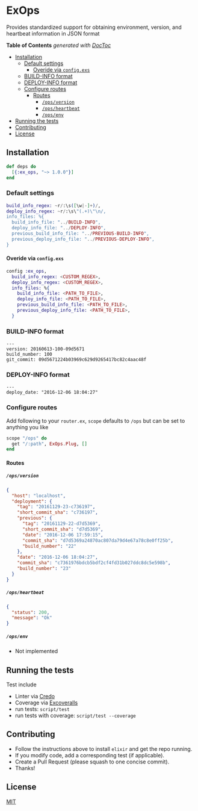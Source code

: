 # ExOps

Provides standardized support for obtaining environment, version, and heartbeat information in JSON format

<!-- START doctoc generated TOC please keep comment here to allow auto update -->
<!-- DON'T EDIT THIS SECTION, INSTEAD RE-RUN doctoc TO UPDATE -->
**Table of Contents**  *generated with [DocToc](https://github.com/thlorenz/doctoc)*

- [Installation](#installation)
  - [Default settings](#default-settings)
    - [Overide via `config.exs`](#overide-via-configexs)
  - [BUILD-INFO format](#build-info-format)
  - [DEPLOY-INFO format](#deploy-info-format)
  - [Configure routes](#configure-routes)
    - [Routes](#routes)
      - [`/ops/version`](#opsversion)
      - [`/ops/heartbeat`](#opsheartbeat)
      - [`/ops/env`](#opsenv)
- [Running the tests](#running-the-tests)
- [Contributing](#contributing)
- [License](#license)

<!-- END doctoc generated TOC please keep comment here to allow auto update -->

## Installation

```elixir
def deps do
  [{:ex_ops, "~> 1.0.0"}]
end
```

### Default settings
```elixir
build_info_regex: ~r/:\s([\w|-]+)/,
deploy_info_regex: ~r/:\s\"(.+)\"\n/,
info_files: %{
  build_info_file: "../BUILD-INFO",
  deploy_info_file: "../DEPLOY-INFO",
  previous_build_info_file: "../PREVIOUS-BUILD-INFO",
  previous_deploy_info_file: "../PREVIOUS-DEPLOY-INFO",
}
```

#### Overide via `config.exs`
```elixir
config :ex_ops,
  build_info_regex: <CUSTOM_REGEX>,
  deploy_info_regex: <CUSTOM_REGEX>,
  info_files: %{
    build_info_file: <PATH_TO_FILE>,
    deploy_info_file: <PATH_TO_FILE>,
    previous_build_info_file: <PATH_TO_FILE>,
    previous_deploy_info_file: <PATH_TO_FILE>,
  }
```

### BUILD-INFO format
```
---
version: 20160613-100-09d5671
build_number: 100
git_commit: 09d5671224b03969c629d9265417bc82c4aac48f
```

### DEPLOY-INFO format
```
---
deploy_date: "2016-12-06 18:04:27"
```

### Configure routes

Add following to your `router.ex`, `scope` defaults to `/ops` but can be set to anything you like

```elixir
scope "/ops" do
  get "/:path", ExOps.Plug, []
end
```

#### Routes

##### `/ops/version`
```json
{
  "host": "localhost",
  "deployment": {
    "tag": "20161129-23-c736197",
    "short_commit_sha": "c736197",
    "previous": {
      "tag": "20161129-22-d7d5369",
      "short_commit_sha": "d7d5369",
      "date": "2016-12-06 17:59:15",
      "commit_sha": "d7d5369a24870ac807da79d4e67a78c8e0ff25b",
      "build_number": "22"
    },
    "date": "2016-12-06 18:04:27",
    "commit_sha": "c7361976bdcb5bdf2cf4fd31b027ddc8dc5e598b",
    "build_number": "23"
  }
}
```

##### `/ops/heartbeat`
```json
{
  "status": 200,
  "message": "Ok"
}
```

##### `/ops/env`
- Not implemented

## Running the tests

Test include
- Linter via [Credo](https://hex.pm/packages/credo)
- Coverage via [Excoveralls](https://hex.pm/packages/excoveralls)
- run tests: `script/test`
- run tests with coverage: `script/test --coverage`

## Contributing
-  Follow the instructions above to install `elixir` and get the repo running.
-  If you modify code, add a corresponding test (if applicable).
-  Create a Pull Request (please squash to one concise commit).
-  Thanks!

## License
[MIT](https://github.com/rentpath/ex_ops/blob/master/LICENSE)

